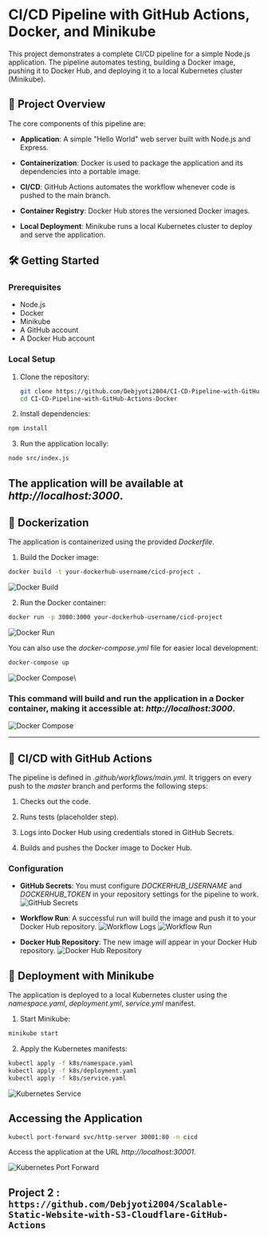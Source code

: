 # CI/CD Pipeline with GitHub Actions, Docker, and Minikube
This project demonstrates a complete CI/CD pipeline for a simple Node.js application. The pipeline automates testing, building a Docker image, pushing it to Docker Hub, and deploying it to a local Kubernetes cluster (Minikube).

## 🚀 Project Overview
The core components of this pipeline are:

- **Application**: A simple "Hello World" web server built with Node.js and Express.

- **Containerization**: Docker is used to package the application and its dependencies into a portable image.

- **CI/CD**: GitHub Actions automates the workflow whenever code is pushed to the main branch.

- **Container Registry**: Docker Hub stores the versioned Docker images.

- **Local Deployment**: Minikube runs a local Kubernetes cluster to deploy and serve the application.

## 🛠️ Getting Started

### Prerequisites

- Node.js
- Docker
- Minikube
- A GitHub account
- A Docker Hub account

### Local Setup

1. Clone the repository:
   ```bash
   git clone https://github.com/Debjyoti2004/CI-CD-Pipeline-with-GitHub-Actions-Docker.git
   cd CI-CD-Pipeline-with-GitHub-Actions-Docker
   ```

2. Install dependencies:
```sh
npm install
```
3. Run the application locally:

```bash
node src/index.js
```

The application will be available at *http://localhost:3000*.
---
## 🐳 Dockerization

The application is containerized using the provided *Dockerfile*.
1. Build the Docker image:

```bash
docker build -t your-dockerhub-username/cicd-project .
```

 ![Docker Build](public/docker-build.png)

2. Run the Docker container:

```bash
docker run -p 3000:3000 your-dockerhub-username/cicd-project
```
 ![Docker Run](public/docker-run.png)

You can also use the *docker-compose.yml* file for easier local development:

```bash
docker-compose up
```
 ![Docker Compose](public/docker-compose-yaml.png)\

### This command will build and run the application in a Docker container, making it accessible at: *http://localhost:3000*.
 ![Docker Compose](public/App.png)


---
## 🤖 CI/CD with GitHub Actions

The pipeline is defined in *.github/workflows/main.yml.* It triggers on every push to the *master* branch and performs the following steps:

1. Checks out the code.

2. Runs tests (placeholder step).

3. Logs into Docker Hub using credentials stored in GitHub Secrets.

4. Builds and pushes the Docker image to Docker Hub.

### Configuration
 - **GitHub Secrets**: You must configure *DOCKERHUB_USERNAME* and *DOCKERHUB_TOKEN* in your repository settings for the pipeline to work.
![GitHub Secrets](public/github-secrets.png)
 - **Workflow Run**: A successful run will build the image and push it to your Docker Hub repository.
 ![Workflow Logs](public/sucess-github-action.png)
 ![Workflow Run](public/github-action.png)


- **Docker Hub Repository**: The new image will appear in your Docker Hub repository.
 ![Docker Hub Repository](public/docker-hub.png)


 ## 🚢 Deployment with Minikube
 The application is deployed to a local Kubernetes cluster using the *namespace.yaml*, *deployment.yml*, *service.yml* manifest.
1. Start Minikube:

```bash
minikube start
```

2. Apply the Kubernetes manifests:

```bash
kubectl apply -f k8s/namespace.yaml
kubectl apply -f k8s/deployment.yaml
kubectl apply -f k8s/service.yaml
```
 ![Kubernetes Service](public/all-res.png)

## Accessing the Application

```sh
kubectl port-forward svc/http-server 30001:80 -n cicd         
```
Access the application at the URL *http://localhost:30001*.

 ![Kubernetes Port Forward](public/deploy-minikube-app.png)


## Project 2 : `https://github.com/Debjyoti2004/Scalable-Static-Website-with-S3-Cloudflare-GitHub-Actions`

